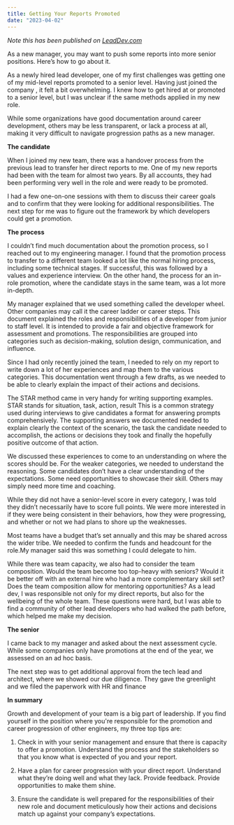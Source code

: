 ```yaml
---
title: Getting Your Reports Promoted
date: "2023-04-02"
---
```


_Note this has been published on [LeadDev.com](https://leaddev.com/team/getting-your-reports-promoted)_

As a new manager, you may want to push some reports into more senior positions. Here’s how to go about it.

As a newly hired lead developer, one of my first challenges was getting one of my mid-level reports promoted to a senior level. Having just joined the company , it felt a bit overwhelming. I knew how to get hired at or promoted to a senior level, but I was unclear if the same methods applied in my new role.

While some organizations have good documentation around career development, others may be less transparent, or lack a process at all, making it very difficult to navigate progression paths as a new manager.

**The candidate**

When I joined my new team, there was a handover process from the previous lead to transfer her direct reports to me. One of my new reports had been with the team for almost two years. By all accounts, they had been performing very well in the role and were ready to be promoted.

I had a few one-on-one sessions with them to discuss their career goals and to confirm that they were looking for additional responsibilities. The next step for me was to figure out the framework by which developers could get a promotion.

**The process**

I couldn’t find much documentation about the promotion process, so I reached out to my engineering manager. I found that the promotion process to transfer to a different team looked a lot like the normal hiring process, including some technical stages. If successful, this was followed by a values and experience interview. On the other hand, the process for an in-role promotion, where the candidate stays in the same team, was a lot more in-depth.

My manager explained that we used something called the developer wheel. Other companies may call it the career ladder or career steps. This document explained the roles and responsibilities of a developer from junior to staff level. It is intended to provide a fair and objective framework for assessment and promotions. The responsibilities are grouped into categories such as decision-making, solution design, communication, and influence.

Since I had only recently joined the team, I needed to rely on my report to write down a lot of her experiences and map them to the various categories. This documentation went through a few drafts, as we needed to be able to clearly explain the impact of their actions and decisions.

The STAR method came in very handy for writing supporting examples. STAR stands for situation, task, action, result This is a common strategy used during interviews to give candidates a format for answering prompts comprehensively. The supporting answers we documented needed to explain clearly the context of the scenario, the task the candidate needed to accomplish, the actions or decisions they took and finally the hopefully positive outcome of that action.

We discussed these experiences to come to an understanding on where the scores should be. For the weaker categories, we needed to understand the reasoning. Some candidates don’t have a clear understanding of the expectations. Some need opportunities to showcase their skill. Others may simply need more time and coaching.

While they did not have a senior-level score in every category, I was told they didn’t necessarily have to score full points. We were more interested in if they were being consistent in their behaviors, how they were progressing, and whether or not we had plans to shore up the weaknesses.

Most teams have a budget that’s set annually and this may be shared across the wider tribe. We needed to confirm the funds and headcount for the role.My manager said this was something I could delegate to him.

While there was team capacity, we also had to consider the team composition. Would the team become too top-heavy with seniors? Would it be better off with an external hire who had a more complementary skill set? Does the team composition allow for mentoring opportunities? As a lead dev, I was responsible not only for my direct reports, but also for the wellbeing of the whole team. These questions were hard, but I was able to find a community of other lead developers who had walked the path before, which helped me make my decision.

**The senior**

I came back to my manager and asked about the next assessment cycle. While some companies only have promotions at the end of the year, we assessed on an ad hoc basis.

The next step was to get additional approval from the tech lead and architect, where we showed our due diligence. They gave the greenlight and we filed the paperwork with HR and finance

**In summary**

Growth and development of your team is a big part of leadership. If you find yourself in the position where you're responsible for the promotion and career progression of other engineers, my three top tips are:

1. Check in with your senior management and ensure that there is capacity to offer a promotion. Understand the process and the stakeholders so that you know what is expected of you and your report.

2. Have a plan for career progression with your direct report. Understand what they’re doing well and what they lack. Provide feedback. Provide opportunities to make them shine.

3. Ensure the candidate is well prepared for the responsibilities of their new role and document meticulously how their actions and decisions match up against your company’s expectations.
